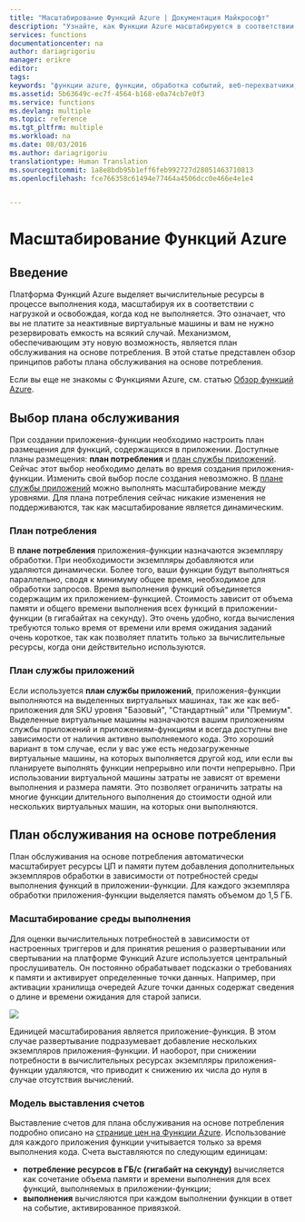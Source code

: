 ```yaml
---
title: "Масштабирование Функций Azure | Документация Майкрософт"
description: "Узнайте, как Функции Azure масштабируются в соответствии с потребностями непостоянных рабочих нагрузок."
services: functions
documentationcenter: na
author: dariagrigoriu
manager: erikre
editor: 
tags: 
keywords: "функции azure, функции, обработка событий, веб-перехватчики, динамические вычисления, независимая архитектура"
ms.assetid: 5b63649c-ec7f-4564-b168-e0a74cb7e0f3
ms.service: functions
ms.devlang: multiple
ms.topic: reference
ms.tgt_pltfrm: multiple
ms.workload: na
ms.date: 08/03/2016
ms.author: dariagrigoriu
translationtype: Human Translation
ms.sourcegitcommit: 1a8e8bdb95b1eff6feb992727d28051463710813
ms.openlocfilehash: fce766358c61494e77464a4506dcc0e466e4e1e4


---
```

# <a name="scaling-azure-functions"></a>Масштабирование Функций Azure

## <a name="introduction"></a>Введение

Платформа Функций Azure выделяет вычислительные ресурсы в процессе выполнения кода, масштабируя их в соответствии с нагрузкой и освобождая, когда код не выполняется. Это означает, что вы не платите за неактивные виртуальные машины и вам не нужно резервировать емкость на всякий случай. Механизмом, обеспечивающим эту новую возможность, является план обслуживания на основе потребления. В этой статье представлен обзор принципов работы плана обслуживания на основе потребления. 

Если вы еще не знакомы с Функциями Azure, см. статью [Обзор функций Azure](functions-overview.md).

## <a name="choose-a-service-plan"></a>Выбор плана обслуживания

При создании приложения-функции необходимо настроить план размещения для функций, содержащихся в приложении. Доступные планы размещения: **план потребления** и [план службы приложений](../app-service/azure-web-sites-web-hosting-plans-in-depth-overview.md). Сейчас этот выбор необходимо делать во время создания приложения-функции. Изменить свой выбор после создания невозможно. В [плане службы приложений](../app-service/azure-web-sites-web-hosting-plans-in-depth-overview.md) можно выполнять масштабирование между уровнями. Для плана потребления сейчас никакие изменения не поддерживаются, так как масштабирование является динамическим.

### <a name="consumption-plan"></a>План потребления

В **плане потребления** приложения-функции назначаются экземпляру обработки. При необходимости экземпляры добавляются или удаляются динамически. Более того, ваши функции будут выполняться параллельно, сводя к минимуму общее время, необходимое для обработки запросов. Время выполнения функций объединяется содержащим их приложением-функцией. Стоимость зависит от объема памяти и общего времени выполнения всех функций в приложении-функции (в гигабайтах на секунду). Это очень удобно, когда вычисления требуются только время от времени или время ожидания заданий очень короткое, так как позволяет платить только за вычислительные ресурсы, когда они действительно используются. 

### <a name="app-service-plan"></a>План службы приложений

Если используется **план службы приложений**, приложения-функции выполняются на выделенных виртуальных машинах, так же как веб-приложения для SKU уровня "Базовый", "Стандартный" или "Премиум". Выделенные виртуальные машины назначаются вашим приложениям службы приложений и приложениям-функциям и всегда доступны вне зависимости от наличия активно выполняемого кода. Это хороший вариант в том случае, если у вас уже есть недозагруженные виртуальные машины, на которых выполняется другой код, или если вы планируете выполнять функции непрерывно или почти непрерывно. При использовании виртуальной машины затраты не зависят от времени выполнения и размера памяти. Это позволяет ограничить затраты на многие функции длительного выполнения до стоимости одной или нескольких виртуальных машин, на которых они выполняются.

## <a name="consumption-service-plan"></a>План обслуживания на основе потребления

План обслуживания на основе потребления автоматически масштабирует ресурсы ЦП и памяти путем добавления дополнительных экземпляров обработки в зависимости от потребностей среды выполнения функций в приложении-функции. Для каждого экземпляра обработки приложения-функции выделяется память объемом до 1,5 ГБ.

### <a name="runtime-scaling"></a>Масштабирование среды выполнения

Для оценки вычислительных потребностей в зависимости от настроенных триггеров и для принятия решения о развертывании или свертывании на платформе Функций Azure используется центральный прослушиватель. Он постоянно обрабатывает подсказки о требованиях к памяти и активирует определенные точки данных. Например, при активации хранилища очередей Azure точки данных содержат сведения о длине и времени ожидания для старой записи.

![](./media/functions-scale/central-listener.png)

Единицей масштабирования является приложение-функция. В этом случае развертывание подразумевает добавление нескольких экземпляров приложения-функции. И наоборот, при снижении потребности в вычислительных ресурсах экземпляры приложения-функции удаляются, что приводит к снижению их числа до нуля в случае отсутствия вычислений. 

### <a name="billing-model"></a>Модель выставления счетов

Выставление счетов для плана обслуживания на основе потребления подробно описано на [странице цен на Функции Azure](https://azure.microsoft.com/pricing/details/functions). Использование для каждого приложения функции учитывается только за время выполнения кода. Счета выставляются по следующим единицам: 
* **потребление ресурсов в ГБ/с (гигабайт на секунду)** вычисляется как сочетание объема памяти и времени выполнения для всех функций, выполняемых в приложении-функции; 
* **выполнения** вычисляются при каждом выполнении функции в ответ на событие, активированное привязкой.



<!--HONumber=Nov16_HO4-->


